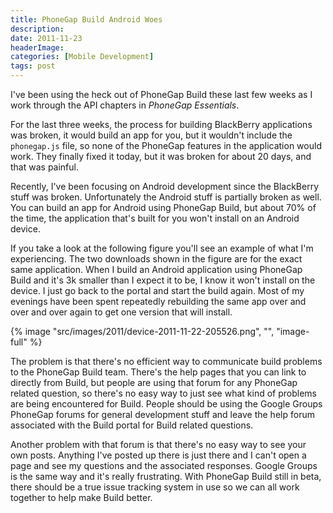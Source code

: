 ```yaml
---
title: PhoneGap Build Android Woes
description: 
date: 2011-11-23
headerImage: 
categories: [Mobile Development]
tags: post
---
```


I've been using the heck out of PhoneGap Build these last few weeks as I work through the API chapters in *PhoneGap Essentials*.

For the last three weeks, the process for building BlackBerry applications was broken, it would build an app for you, but it wouldn't include the `phonegap.js` file, so none of the PhoneGap features in the application would work. They finally fixed it today, but it was broken for about 20 days, and that was painful.

Recently, I've been focusing on Android development since the BlackBerry stuff was broken. Unfortunately the Android stuff is partially broken as well. You can build an app for Android using PhoneGap Build, but about 70% of the time, the application that's built for you won't install on an Android device.

If you take a look at the following figure you'll see an example of what I'm experiencing. The two downloads shown in the figure are for the exact same application. When I build an Android application using PhoneGap Build and it's 3k smaller than I expect it to be, I know it won't install on the device. I just go back to the portal and start the build again. Most of my evenings have been spent repeatedly rebuilding the same app over and over and over again to get one version that will install.

{% image "src/images/2011/device-2011-11-22-205526.png", "", "image-full" %}

The problem is that there's no efficient way to communicate build problems to the PhoneGap Build team. There's the help pages that you can link to directly from Build, but people are using that forum for any PhoneGap related question, so there's no easy way to just see what kind of problems are being encountered for Build. People should be using the Google Groups PhoneGap forums for general development stuff and leave the help forum associated with the Build portal for Build related questions.

Another problem with that forum is that there's no easy way to see your own posts. Anything I've posted up there is just there and I can't open a page and see my questions and the associated responses. Google Groups is the same way and it's really frustrating. With PhoneGap Build still in beta, there should be a true issue tracking system in use so we can all work together to help make Build better.